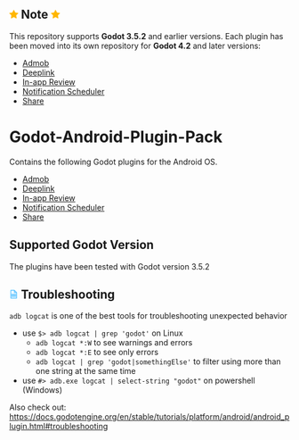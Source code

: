 ## ![](godot-addons/inapp_review/icon.png?raw=true) Note ![](godot-addons/inapp_review/icon.png?raw=true)
This repository supports **Godot 3.5.2** and earlier versions. Each plugin has been moved into its own repository for **Godot 4.2** and later versions:

- [Admob](https://github.com/cengiz-pz/godot-android-admob-plugin)
- [Deeplink](https://github.com/cengiz-pz/godot-android-deeplink-plugin)
- [In-app Review](https://github.com/cengiz-pz/godot-android-inapp-review-plugin)
- [Notification Scheduler](https://github.com/cengiz-pz/godot-android-notification-scheduler-plugin)
- [Share](https://github.com/cengiz-pz/godot-android-share-plugin)

# Godot-Android-Plugin-Pack
Contains the following Godot plugins for the Android OS.

- [Admob](docs/Admob.md)
- [Deeplink](docs/Deeplink.md)
- [In-app Review](docs/InappReview.md)
- [Notification Scheduler](docs/NotificationScheduler.md)
- [Share](docs/Share.md)

## Supported Godot Version
The plugins have been tested with Godot version 3.5.2

## ![](godot-addons/notification_scheduler/icon.png?raw=true) Troubleshooting
`adb logcat` is one of the best tools for troubleshooting unexpected behavior
- use `$> adb logcat | grep 'godot'` on Linux
	- `adb logcat *:W` to see warnings and errors
	- `adb logcat *:E` to see only errors
	- `adb logcat | grep 'godot|somethingElse'` to filter using more than one string at the same time
- use `#> adb.exe logcat | select-string "godot"` on powershell (Windows)

Also check out:
https://docs.godotengine.org/en/stable/tutorials/platform/android/android_plugin.html#troubleshooting